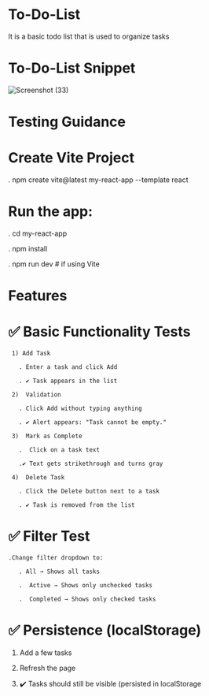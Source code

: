 # To-Do-List
It is a basic todo list that is used to organize tasks
# To-Do-List Snippet
![Screenshot (33)](https://github.com/user-attachments/assets/59cc03b0-1d37-42a4-9bb9-d036401145b9)
# Testing Guidance
  # Create Vite Project
   . npm create vite@latest my-react-app --template react
   
  # Run the app:
   . cd my-react-app
   
   . npm install
   
   . npm run dev    # if using Vite
# Features
# ✅ Basic Functionality Tests
     1) Add Task

       . Enter a task and click Add

       . ✔️ Task appears in the list

     2)  Validation

       . Click Add without typing anything

       . ✔️ Alert appears: "Task cannot be empty."

     3)  Mark as Complete

       .  Click on a task text

       .✔️ Text gets strikethrough and turns gray

     4)  Delete Task

       . Click the Delete button next to a task

       . ✔️ Task is removed from the list

# ✅ Filter Test
    .Change filter dropdown to:

       . All → Shows all tasks

       .  Active → Shows only unchecked tasks

       .  Completed → Shows only checked tasks

# ✅ Persistence (localStorage)
   1) Add a few tasks

   2) Refresh the page

   3) ✔️ Tasks should still be visible (persisted in localStorage





